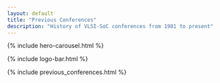 ```yaml
---
layout: default
title: "Previous Conferences"
description: "History of VLSI-SoC conferences from 1981 to present"
---
```


{% include hero-carousel.html %}

<!-- QUICK LOGO -->
{% include logo-bar.html %}
<!-- END QUICK LOGO -->

{% include previous_conferences.html %}

